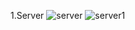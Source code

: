 1.Server
![server](https://github.com/user-attachments/assets/a42805f4-ebe9-4df3-9509-78aa674de8c1)
![server1](https://github.com/user-attachments/assets/9efa168f-a886-4789-a6df-051770504c6e)









































